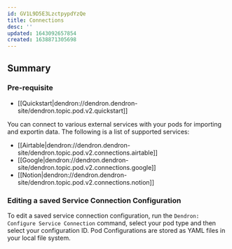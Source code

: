 ```yaml
---
id: GV1L9D5E3LzctpypdYzQe
title: Connections
desc: ''
updated: 1643092657854
created: 1638871305698
---
```


## Summary

### Pre-requisite
- [[Quickstart|dendron://dendron.dendron-site/dendron.topic.pod.v2.quickstart]]

You can connect to various external services with your pods for importing and exportin data. The following is a list of supported services:

- [[Airtable|dendron://dendron.dendron-site/dendron.topic.pod.v2.connections.airtable]]
- [[Google|dendron://dendron.dendron-site/dendron.topic.pod.v2.connections.google]]
- [[Notion|dendron://dendron.dendron-site/dendron.topic.pod.v2.connections.notion]]

### Editing a saved Service Connection Configuration


To edit a saved service connection configuration, run the `Dendron: Configure Service Connection` command, select your pod type and then select your configuration ID.  Pod Configurations are stored as YAML files in your local file system.

